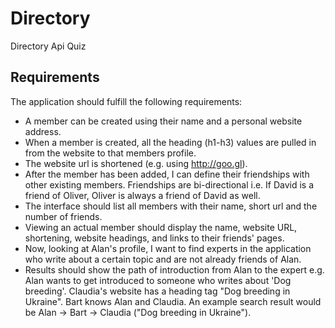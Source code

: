 # Directory

Directory Api Quiz

## Requirements

The application should fulfill the following requirements:

- A member can be created using their name and a personal website address.
- When a member is created, all the heading (h1-h3) values are pulled in from the website to that
  members profile.
- The website url is shortened (e.g. using http://goo.gl).
- After the member has been added, I can define their friendships with other existing members.
  Friendships are bi-directional i.e. If David is a friend of Oliver, Oliver is always a friend of David as well.
- The interface should list all members with their name, short url and the number of friends.
- Viewing an actual member should display the name, website URL, shortening, website headings, and
  links to their friends' pages.
- Now, looking at Alan's profile, I want to find experts in the application who write about a certain topic and
  are not already friends of Alan.
- Results should show the path of introduction from Alan to the expert e.g. Alan wants to get introduced to
  someone who writes about 'Dog breeding'. Claudia's website has a heading tag "Dog breeding in
  Ukraine". Bart knows Alan and Claudia. An example search result would be Alan -> Bart -> Claudia ("Dog
  breeding in Ukraine").
